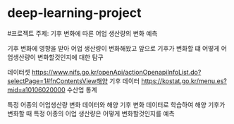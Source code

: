 # deep-learning-project

#프로젝트 주제: 기후 변화에 따른 어업 생산량의 변화 예측 
 
기후 변화에 영향을 받아 어업 생산량이 변화해왔고 앞으로 기후가 변화할 떄 어떻게 어업생산량이 변화할것인지에 대한 탐구
 
데이터셋 https://www.nifs.go.kr/openApi/actionOpenapiInfoList.do?selectPage=1#fnContentsView해양 기후 데이터
https://kostat.go.kr/menu.es?mid=a10106020000 수산업 통계

특정 어종의 어업생산량 변화 데이터와 해양 기후 변화 데이터로 학습하여 
해양 기후가 변화할 때 특정 어종의 어업 생산량은 어떻게 변화할것인지를 예측
